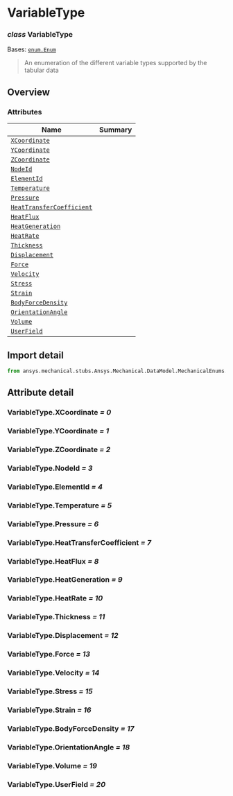 <a id="variabletype"></a>

# VariableType

<a id="VariableType"></a>

### *class* VariableType

Bases: [`enum.Enum`](https://docs.python.org/3/library/enum.html#enum.Enum)

> An enumeration of the different variable types supported by the tabular data

> <!-- !! processed by numpydoc !! -->

<a id="overview"></a>

## Overview

### Attributes

| Name | Summary |
|---------------------------------------------------------------------------------------------------------|----|
| [`XCoordinate`](../Table/VariableType.md#VariableType.XCoordinate)                                      |    |
| [`YCoordinate`](../Table/VariableType.md#VariableType.YCoordinate)                                      |    |
| [`ZCoordinate`](../Table/VariableType.md#VariableType.ZCoordinate)                                      |    |
| [`NodeId`](#VariableType.NodeId)                                                                        |    |
| [`ElementId`](#VariableType.ElementId)                                                                  |    |
| [`Temperature`](../../../../ACT/Automation/Mechanical/BoundaryConditions/Temperature.md#Temperature)    |    |
| [`Pressure`](../../../../ACT/Automation/Mechanical/BoundaryConditions/Pressure.md#Pressure)             |    |
| [`HeatTransferCoefficient`](../Table/VariableType.md#VariableType.HeatTransferCoefficient)              |    |
| [`HeatFlux`](../../../../ACT/Automation/Mechanical/BoundaryConditions/HeatFlux.md#HeatFlux)             |    |
| [`HeatGeneration`](#VariableType.HeatGeneration)                                                        |    |
| [`HeatRate`](#VariableType.HeatRate)                                                                    |    |
| [`Thickness`](../../../../ACT/Automation/Mechanical/Thickness.md#Thickness)                             |    |
| [`Displacement`](../../../../ACT/Automation/Mechanical/BoundaryConditions/Displacement.md#Displacement) |    |
| [`Force`](../../../../ACT/Automation/Mechanical/BoundaryConditions/Force.md#Force)                      |    |
| [`Velocity`](../../../../ACT/Automation/Mechanical/BoundaryConditions/Velocity.md#Velocity)             |    |
| [`Stress`](#VariableType.Stress)                                                                        |    |
| [`Strain`](#VariableType.Strain)                                                                        |    |
| [`BodyForceDensity`](#VariableType.BodyForceDensity)                                                    |    |
| [`OrientationAngle`](#VariableType.OrientationAngle)                                                    |    |
| [`Volume`](../../../../ACT/Automation/Mechanical/Results/Volume.md#Volume)                              |    |
| [`UserField`](#VariableType.UserField)                                                                  |    |

<a id="import-detail"></a>

## Import detail

```python
from ansys.mechanical.stubs.Ansys.Mechanical.DataModel.MechanicalEnums.ExternalData import VariableType
```

<a id="attribute-detail"></a>

## Attribute detail

<a id="VariableType.XCoordinate"></a>

### VariableType.XCoordinate *= 0*

<a id="VariableType.YCoordinate"></a>

### VariableType.YCoordinate *= 1*

<a id="VariableType.ZCoordinate"></a>

### VariableType.ZCoordinate *= 2*

<a id="VariableType.NodeId"></a>

### VariableType.NodeId *= 3*

<a id="VariableType.ElementId"></a>

### VariableType.ElementId *= 4*

<a id="VariableType.Temperature"></a>

### VariableType.Temperature *= 5*

<a id="VariableType.Pressure"></a>

### VariableType.Pressure *= 6*

<a id="VariableType.HeatTransferCoefficient"></a>

### VariableType.HeatTransferCoefficient *= 7*

<a id="VariableType.HeatFlux"></a>

### VariableType.HeatFlux *= 8*

<a id="VariableType.HeatGeneration"></a>

### VariableType.HeatGeneration *= 9*

<a id="VariableType.HeatRate"></a>

### VariableType.HeatRate *= 10*

<a id="VariableType.Thickness"></a>

### VariableType.Thickness *= 11*

<a id="VariableType.Displacement"></a>

### VariableType.Displacement *= 12*

<a id="VariableType.Force"></a>

### VariableType.Force *= 13*

<a id="VariableType.Velocity"></a>

### VariableType.Velocity *= 14*

<a id="VariableType.Stress"></a>

### VariableType.Stress *= 15*

<a id="VariableType.Strain"></a>

### VariableType.Strain *= 16*

<a id="VariableType.BodyForceDensity"></a>

### VariableType.BodyForceDensity *= 17*

<a id="VariableType.OrientationAngle"></a>

### VariableType.OrientationAngle *= 18*

<a id="VariableType.Volume"></a>

### VariableType.Volume *= 19*

<a id="VariableType.UserField"></a>

### VariableType.UserField *= 20*
